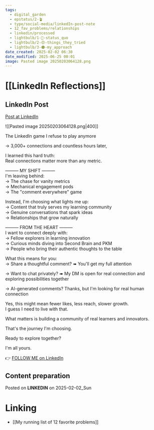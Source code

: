 ```yaml
---
tags:
  - digital_garden
  - epstatus/2-🪴
  - type/social-media/linkedIn-post-note
  - 12_fav_problems/relationships
  - linkedin/processed
  - lightbulb/1-🔴-status_quo
  - lightbulb/2-🟡-things_they_tried
  - lightbulb/3-🟠-my_approach
date_created: 2025-02-02 06:30
date_modified: 2025-06-25 00:01
image: Pasted image 20250203064128.png
---
```

# [[LinkedIn Reflections]]

## LinkedIn Post

[Post at LinkedIn](https://www.linkedin.com/posts/sebastiankamilli_the-linkedin-game-i-refuse-to-play-anymore-activity-7291711978404761600-zWBK?utm_source=share&utm_medium=member_desktop)

![[Pasted image 20250203064128.png|400]]

The LinkedIn game I refuse to play anymore

→ 3,000+ connections and countless hours later,

I learned this hard truth:  
Real connections matter more than any metric.

——— MY SHIFT ———  
I'm leaving behind:  
→ The chase for vanity metrics  
→ Mechanical engagement pods  
→ The "comment everywhere" game  

Instead, I'm choosing what lights me up:  
→ Content that truly serves my learning community  
→ Genuine conversations that spark ideas  
→ Relationships that grow naturally  

——— FROM THE HEART ———  
I want to connect deeply with:  
→ Fellow explorers in learning innovation  
→ Curious minds diving into Second Brain and PKM  
→ People who bring their authentic thoughts to the table  

What this means for you:  
→ Share a thoughtful comment? 
➠ You'll get my full attention  

→ Want to chat privately? 
➠ My DM is open for real connection and exploring possibilities together  

→ AI-generated comments? 
Thanks, but I'm looking for real human connection  

Yes, this might mean fewer likes, less reach, slower growth.  
I guess I need to live with that.  

What matters is building a community of real learners and innovators.  

That's the journey I'm choosing.  

Ready to explore together? 

I'm all yours.

👉 [FOLLOW ME on LinkedIn](https://www.linkedin.com/comm/mynetwork/discovery-see-all?usecase=PEOPLE_FOLLOWS&followMember=sebastiankamilli)

## Content preparation

Posted on **LINKEDIN** on 2025-02-02_Sun

# Linking

+ [[My running list of 12 favorite problems]]